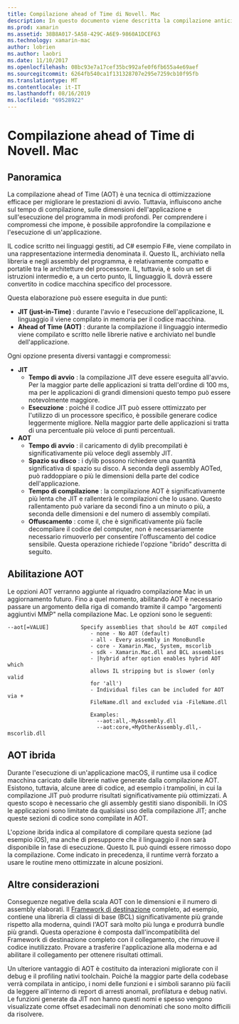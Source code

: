 ```yaml
---
title: Compilazione ahead of Time di Novell. Mac
description: In questo documento viene descritta la compilazione anticipata in Novell. Mac. Viene confrontata la compilazione AOT con la compilazione JIT, viene illustrato come abilitare AOT e viene esaminata l'AOT ibrida.
ms.prod: xamarin
ms.assetid: 38B8A017-5A58-429C-A6E9-9860A1DCEF63
ms.technology: xamarin-mac
author: lobrien
ms.author: laobri
ms.date: 11/10/2017
ms.openlocfilehash: 08bc93e7a17cef35bc992afe0f6fb655a4e69aef
ms.sourcegitcommit: 6264fb540ca1f131328707e295e7259cb10f95fb
ms.translationtype: MT
ms.contentlocale: it-IT
ms.lasthandoff: 08/16/2019
ms.locfileid: "69528922"
---
```

# <a name="xamarinmac-ahead-of-time-compilation"></a>Compilazione ahead of Time di Novell. Mac

## <a name="overview"></a>Panoramica

La compilazione ahead of Time (AOT) è una tecnica di ottimizzazione efficace per migliorare le prestazioni di avvio. Tuttavia, influiscono anche sul tempo di compilazione, sulle dimensioni dell'applicazione e sull'esecuzione del programma in modi profondi. Per comprendere i compromessi che impone, è possibile approfondire la compilazione e l'esecuzione di un'applicazione.

IL codice scritto nei linguaggi gestiti, ad C# esempio F#e, viene compilato in una rappresentazione intermedia denominata il. Questo IL, archiviato nella libreria e negli assembly del programma, è relativamente compatto e portatile tra le architetture del processore. IL, tuttavia, è solo un set di istruzioni intermedio e, a un certo punto, IL linguaggio IL dovrà essere convertito in codice macchina specifico del processore.

Questa elaborazione può essere eseguita in due punti:

- **JIT (just-in-Time)** : durante l'avvio e l'esecuzione dell'applicazione, IL linguaggio il viene compilato in memoria per il codice macchina.
- **Ahead of Time (AOT)** : durante la compilazione il linguaggio intermedio viene compilato e scritto nelle librerie native e archiviato nel bundle dell'applicazione.

Ogni opzione presenta diversi vantaggi e compromessi:

- **JIT**
  - **Tempo di avvio** : la compilazione JIT deve essere eseguita all'avvio. Per la maggior parte delle applicazioni si tratta dell'ordine di 100 ms, ma per le applicazioni di grandi dimensioni questo tempo può essere notevolmente maggiore.
  - **Esecuzione** : poiché il codice JIT può essere ottimizzato per l'utilizzo di un processore specifico, è possibile generare codice leggermente migliore. Nella maggior parte delle applicazioni si tratta di una percentuale più veloce di punti percentuali.
- **AOT**
  - **Tempo di avvio** : il caricamento di dylib precompilati è significativamente più veloce degli assembly JIT.
  - **Spazio su disco** : i dylib possono richiedere una quantità significativa di spazio su disco. A seconda degli assembly AOTed, può raddoppiare o più le dimensioni della parte del codice dell'applicazione.
  - **Tempo di compilazione** : la compilazione AOT è significativamente più lenta che JIT e rallenterà le compilazioni che lo usano. Questo rallentamento può variare da secondi fino a un minuto o più, a seconda delle dimensioni e del numero di assembly compilati.
  - **Offuscamento** : come il, che è significativamente più facile decompilare il codice del computer, non è necessariamente necessario rimuoverlo per consentire l'offuscamento del codice sensibile. Questa operazione richiede l'opzione "ibrido" descritta di seguito.

## <a name="enabling-aot"></a>Abilitazione AOT

Le opzioni AOT verranno aggiunte al riquadro compilazione Mac in un aggiornamento futuro. Fino a quel momento, abilitando AOT è necessario passare un argomento della riga di comando tramite il campo "argomenti aggiuntivi MMP" nella compilazione Mac. Le opzioni sono le seguenti:

```
--aot[=VALUE]          Specify assemblies that should be AOT compiled
                          - none - No AOT (default)
                          - all - Every assembly in MonoBundle
                          - core - Xamarin.Mac, System, mscorlib
                          - sdk - Xamarin.Mac.dll and BCL assemblies
                          - |hybrid after option enables hybrid AOT which
                          allows IL stripping but is slower (only valid
                          for 'all')
                          - Individual files can be included for AOT via +
                          FileName.dll and excluded via -FileName.dll

                          Examples:
                            --aot:all,-MyAssembly.dll
                            --aot:core,+MyOtherAssembly.dll,-mscorlib.dll
```


## <a name="hybrid-aot"></a>AOT ibrida

Durante l'esecuzione di un'applicazione macOS, il runtime usa il codice macchina caricato dalle librerie native generate dalla compilazione AOT. Esistono, tuttavia, alcune aree di codice, ad esempio i trampolini, in cui la compilazione JIT può produrre risultati significativamente più ottimizzati. A questo scopo è necessario che gli assembly gestiti siano disponibili. In iOS le applicazioni sono limitate da qualsiasi uso della compilazione JIT; anche queste sezioni di codice sono compilate in AOT.

L'opzione ibrida indica al compilatore di compilare questa sezione (ad esempio iOS), ma anche di presupporre che il linguaggio il non sarà disponibile in fase di esecuzione. Questo IL può quindi essere rimosso dopo la compilazione. Come indicato in precedenza, il runtime verrà forzato a usare le routine meno ottimizzate in alcune posizioni.

## <a name="further-considerations"></a>Altre considerazioni

Conseguenze negative della scala AOT con le dimensioni e il numero di assembly elaborati. Il [Framework di destinazione](~/mac/platform/target-framework.md) completo, ad esempio, contiene una libreria di classi di base (BCL) significativamente più grande rispetto alla moderna, quindi l'AOT sarà molto più lunga e produrrà bundle più grandi. Questa operazione è composta dall'incompatibilità del Framework di destinazione completo con il collegamento, che rimuove il codice inutilizzato. Provare a trasferire l'applicazione alla moderna e ad abilitare il collegamento per ottenere risultati ottimali.

Un ulteriore vantaggio di AOT è costituito da interazioni migliorate con il debug e il profiling nativi toolchain. Poiché la maggior parte della codebase verrà compilata in anticipo, i nomi delle funzioni e i simboli saranno più facili da leggere all'interno di report di arresti anomali, profilatura e debug nativi. Le funzioni generate da JIT non hanno questi nomi e spesso vengono visualizzate come offset esadecimali non denominati che sono molto difficili da risolvere.
